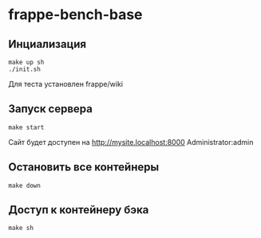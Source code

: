 # frappe-bench-base

## Инциализация

```
make up sh
./init.sh
```

Для теста установлен frappe/wiki

## Запуск сервера

```
make start
```

Сайт будет доступен на http://mysite.localhost:8000
Administrator:admin

## Остановить все контейнеры

```
make down
```

## Доступ к контейнеру бэка

```
make sh
```
